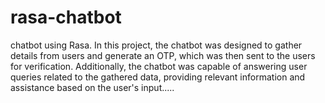 # rasa-chatbot
chatbot using Rasa. In this project, the chatbot was designed to gather details from users and generate an OTP, which was then sent to the users for verification. Additionally, the chatbot was capable of answering user queries related to the gathered data, providing relevant information and assistance based on the user's input.....
